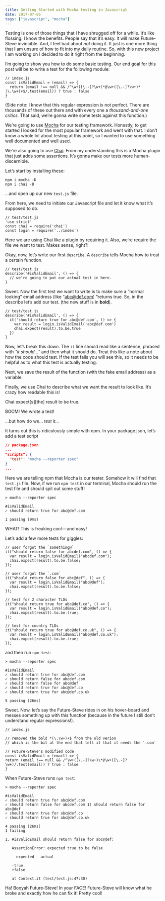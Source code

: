 ```yaml
---
title: Getting Started with Mocha testing in Javascript
date: 2017-07-05
tags: ["javascript", "mocha"]
---
```


Testing is one of those things that I have shrugged off for a while. It’s like flossing. I know the benefits. People say that it’s easy. It will make Future-Steve invincible. And, I feel bad about _not_ doing it. It just is one more thing that I am unsure of how to fit into my daily routine. So, with this new project I am working on I decided to do it right from the beginning.

I’m going to show you how to do some basic testing. Our end goal for this post will be to write a test for the following module:

```
// index.js
const isValidEmail = (email) => {
  return (email !== null && /^\w+([\.-]?\w+)*@\w+([\.-]?\w+)*(\.\w+)+$/.test(email)) ? true : false
}
```

(Side note: I know that this regular expression is not perfect. There are thousands of these out there and with every one a _thousand-and-one critics._ That said, we’re gonna write some tests against this function.)

We’re going to use [Mocha][] for our testing framework. Honestly, to get started I looked for the most popular framework and went with that. I don’t know a whole lot about testing at this point, so I wanted to use something well documented and well used.

We’re also going to use [Chai][]. From my understanding this is a Mocha plugin that just adds some assertions. It’s gonna make our tests more human-discernible.

Let’s start by installing these:

```shell
npm i mocha -D
npm i chai -D
```

…and open up our new `test.js` file.

From here, we need to initiate our Javascript file and let it know what it’s supposed to do.

```
// test/test.js
'use strict'
const chai = require('chai')
const login = require('../index')
```

Here we are using Chai like a plugin by requiring it. Also, we’re require the file we want to test. Makes sense, right?!

Okay, now, let’s write our first `describe`. A `describe` tells Mocha how to treat a certain function.

```
// test/test.js
describe('#isValidEmail', () => {
  // we're going to put our actual test in here.
}
```

Sweet. Now the first test we want to write is to make sure a “normal looking” email address (like “abc@def.com) ”returns true. So, in the describe let’s add our test. (the new stuff is in **bold**).

```
// test/test.js
describe('#isValidEmail', () => {
  it('should return true for abc@def.com', () => {
    var result = login.isValidEmail('abc@def.com')
    chai.expect(result).to.be.true
  })
}
```

Now, let’s break this down. The `it` line should read like a sentence, phrased with _“it should…”_ and then what it should do. Treat this like a note about how the code should test. If the test fails you will see this, so it needs to be helpful as to what this test is actually testing.

Next, we save the result of the function (with the fake email address) as a variable.

Finally, we use Chai to describe what we want the result to look like. It’s crazy how readable this is!

Chai expect[s][the] result to be true.

BOOM! We wrote a test!

…but how do we… _test it…_

It turns out this is ridiculously simple with npm. In your package.json, let’s add a test script

```json
// package.json
...
"scripts": {
  "test": "mocha --reporter spec"
}
...
```

Here we are telling npm that Mocha is our tester. Somehow it will find that `test.js` file. Now, if we run `npm test` in our terminal, Mocha should run the test file and should spit out some stuff!

```shell
> mocha --reporter spec

#isValidEmail
✓ should return true for abc@def.com

1 passing (9ms)
```

WHAT! This is freaking cool — and easy!

Let’s add a few more tests for giggles:

```
// user forgot the `something@`
it("should return false for abcdef.com", () => {
  var result = login.isValidEmail("abcdef.com");
  chai.expect(result).to.be.false;
});

// user forgot the `.com`
it("should return false for abc@def", () => {
  var result = login.isValidEmail("abc@def");
  chai.expect(result).to.be.false;
});

// test for 2 character TLDs
it("should return true for abc@def.co", () => {
  var result = login.isValidEmail("abc@def.co");
  chai.expect(result).to.be.true;
});

// test for country TLDs
it("should return true for abc@def.co.uk", () => {
  var result = login.isValidEmail("abc@def.co.uk");
  chai.expect(result).to.be.true;
});
```

and then run `npm test`:

```shell
> mocha --reporter spec

#isValidEmail
✓ should return true for abc@def.com
✓ should return false for abcdef.com
✓ should return false for abc@def
✓ should return true for abc@def.co
✓ should return true for abc@def.co.uk

5 passing (26ms)
```

Sweet. Now, let’s say the Future-Steve rides in on his hover-board and messes something up with this function (because in the future I still don’t understand regular expressions!).

```
// index.js

// removed the bold *(\.\w+)+$ from the old verion
// which is the bit at the end that tell it that it needs the '.com'

// Future-Steve's modified code
const isValidEmail = (email) => {
return (email !== null && /^\w+([\.-]?\w+)\*@\w+([\.-]?\w+)/.test(email)) ? true : false
}

```

When Future-Steve runs `npm test`:

```shell
> mocha --reporter spec

#isValidEmail
✓ should return true for abc@def.com
✓ should return false for abcdef.com 1) should return false for abc@def
✓ should return true for abc@def.co
✓ should return true for abc@def.co.uk

4 passing (26ms)
1 failing

1. #isValidEmail should return false for abc@def:

   AssertionError: expected true to be false

   - expected - actual

   -true
   +false

   at Context.it (test/test.js:47:30)
```

Ha! Booyah Future-Steve! In your FACE! Future-Steve will know what he broke and exactly how he can fix it! Pretty cool!

[mocha]: https://mochajs.org/ "Mocha"
[chai]: http://chaijs.com/ "Chai"
